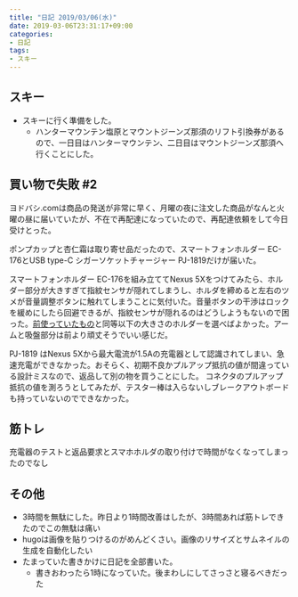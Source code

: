 ```yaml
---
title: "日記 2019/03/06(水)"
date: 2019-03-06T23:31:17+09:00
categories:
- 日記
tags:
- スキー
---
```


## スキー

- スキーに行く準備をした。
  - ハンターマウンテン塩原とマウントジーンズ那須のリフト引換券があるので、一日目はハンターマウンテン、二日目はマウントジーンズ那須へ行くことにした。

## 買い物で失敗 #2
ヨドバシ.comは商品の発送が非常に早く、月曜の夜に注文した商品がなんと火曜の昼に届いていたが、不在で再配達になっていたので、再配達依頼をして今日受けとった。

ポンプカップと杏仁霜は取り寄せ品だったので、スマートフォンホルダー EC-176とUSB type-C シガーソケットチャージャー PJ-1819だけが届いた。

スマートフォンホルダー EC-176を組み立ててNexus 5Xをつけてみたら、ホルダー部分が大きすぎて指紋センサが隠れてしまうし、ホルダを締めると左右のツメが音量調整ボタンに触れてしまうことに気付いた。音量ボタンの干渉はロックを緩めにしたら回避できるが、指紋センサが隠れるのはどうしようもないので困った。[前使っていたもの](https://www.amazon.co.jp/gp/product/B00UJ33YAQ/)と同等以下の大きさのホルダーを選べばよかった。アームと吸盤部分は前より頑丈そうでいい感じだ。

PJ-1819 はNexus 5Xから最大電流が1.5Aの充電器として認識されてしまい、急速充電ができなかった。おそらく、初期不良かプルアップ抵抗の値が間違っている設計ミスなので、返品して別の物を買うことにした。
コネクタのプルアップ抵抗の値を測ろうとしてみたが、テスター棒は入らないしブレークアウトボードも持っていないのでできなかった。

## 筋トレ
充電器のテストと返品要求とスマホホルダの取り付けで時間がなくなってしまったのでなし

## その他
- 3時間を無駄にした。昨日より1時間改善はしたが、3時間あれば筋トレできたのでこの無駄は痛い
- hugoは画像を貼りつけるのがめんどくさい。画像のリサイズとサムネイルの生成を自動化したい
- たまっていた書きかけに日記を全部書いた。
  - 書きおわったら1時になっていた。後まわしにしてさっさと寝るべきだった

<!--more-->
